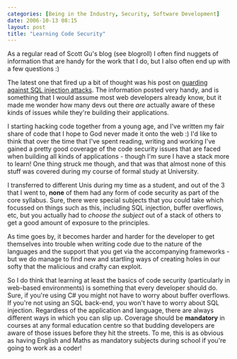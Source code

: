 ```yaml
---
categories: [Being in the Industry, Security, Software Development]
date: 2006-10-13 08:15
layout: post
title: "Learning Code Security"
---
```

As a regular read of Scott Gu's blog (see blogroll) I often find nuggets of information that are handy for the work that I do, but I also often end up with a few questions :)

The latest one that fired up a bit of thought was his post on <a href="http://weblogs.asp.net/scottgu/archive/posts/Tip_2F00_Trick_3A00_-Guard-Against-SQL-Injection-Attacks.aspx" title="Guard Against SQL Injection Attacks" target="_blank">guarding against SQL injection attacks</a>.  The information posted very handy, and is something that I would assume most web developers already know, but it made me wonder how many devs out there <em>are</em> actually aware of these kinds of issues while they're building their applications.

I starting hacking code together from a young age, and I've written my fair share of code that I hope to God never made it onto the web :) I'd like to think that over the time that I've spent reading, writing and working I've gained a pretty good coverage of the code security issues that are faced when building all kinds of applications - though I'm sure I have a stack more to learn! One thing struck me though, and that was that almost none of this stuff was covered during my course of formal study at University.

I transferred to different Unis during my time as a student, and out of the 3 that I went to, <strong>none</strong> of them had any form of code security as part of the core syllabus. Sure, there were special subjects that you could take which focussed on things such as this, including SQL injection, buffer overflows, etc, but you actually had to <em>choose the subject</em> out of a stack of others to get a good amount of exposure to the principles.

As time goes by, it becomes harder and harder for the developer to get themselves into trouble when writing code due to the nature of the languages and the support that you get via the accompanying frameworks - but we do manage to find new and startling ways of creating holes in our softy that the malicious and crafty can exploit.

So I do think that learning at least the basics of code security (particularly in web-based environments) is something that every developer should do.  Sure, if you're using C# you might not have to worry about buffer overflows. If you're not using an SQL back-end, you won't have to worry about SQL injection. Regardless of the application and language, there are always different ways in which you can slip up. Coverage should be <strong>mandatory</strong> in courses at any formal education centre so that budding developers are aware of those issues before they hit the streets. To me, this is as obvious as having English and Maths as mandatory subjects during school if you're going to work as a coder!
